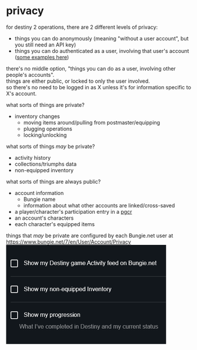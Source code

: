 # privacy

for destiny 2 operations, there are 2 different levels of privacy:

- things you can do anonymously (meaning "without a user account", but you still need an API key)
- things you can do authenticated as a user, involving that user's account ([some examples here](/api/privacy))

there's no middle option, "things you can do as a user, involving other people's accounts".  
things are either public, or locked to only the user involved.  
so there's no need to be logged in as X unless it's for information specific to X's account.

what sorts of things are private?
- inventory changes
  - moving items around/pulling from postmaster/equipping
  - plugging operations
  - locking/unlocking

what sorts of things *may* be private?
- activity history
- collections/triumphs data
- non-equipped inventory

what sorts of things are always public?
- account information
  - Bungie name
  - information about what other accounts are linked/cross-saved
- a player/character's participation entry in a [pgcr](activities/pgcrs)
- an account's characters
- each character's equipped items

things that *may* be private are configured by each Bungie.net user at  
https://www.bungie.net/7/en/User/Account/Privacy
![](/img/privacy.png)